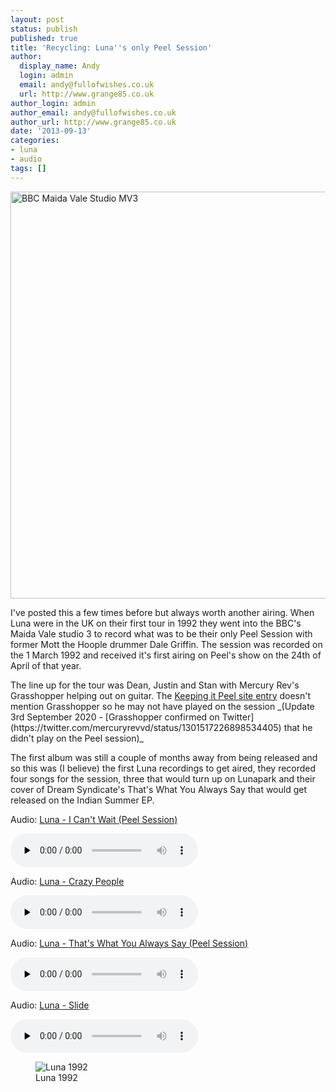 ```yaml
---
layout: post
status: publish
published: true
title: 'Recycling: Luna''s only Peel Session'
author:
  display_name: Andy
  login: admin
  email: andy@fullofwishes.co.uk
  url: http://www.grange85.co.uk
author_login: admin
author_email: andy@fullofwishes.co.uk
author_url: http://www.grange85.co.uk
date: '2013-09-13'
categories:
- luna
- audio
tags: []
---
```

<a data-flickr-embed="true"  href="https://www.flickr.com/photos/belowred/9099847161/" title="BBC Maida Vale Studio MV3"><img class="aligncenter" src="https://farm3.staticflickr.com/2874/9099847161_34d9cf20f3_b.jpg" width="1024" height="651" alt="BBC Maida Vale Studio MV3"></a><script async src="//embedr.flickr.com/assets/client-code.js" charset="utf-8"></script>
<p>I've posted this a few times before but always worth another airing. When Luna were in the UK on their first tour in 1992 they went into the BBC's Maida Vale studio 3 to record what was to be their only Peel Session with former Mott the Hoople drummer Dale Griffin. The session was recorded on the 1 March 1992 and received it's first airing on Peel's show on the 24th of April of that year. </p>
<p>The line up for the tour was Dean, Justin and Stan with Mercury Rev's Grasshopper helping out on guitar. The <a href="http://www.bbc.co.uk/radio1/johnpeel/sessions/1990s/1992/Mar01luna/">Keeping it Peel site entry</a> doesn't mention Grasshopper so he may not have played on the session _(Update 3rd September 2020 - [Grasshopper confirmed on Twitter](https://twitter.com/mercuryrevvd/status/1301517226898534405) that he didn't play on the Peel session)_</p>
<p>The first album was still a couple of months away from being released and so this was (I believe) the first Luna recordings to get aired, they recorded four songs for the session, three that would turn up on Lunapark and their cover of Dream Syndicate's That's What You Always Say that would get released on the Indian Summer EP.</p>
<div class="well"><p class="audio">Audio: <a href="https://media.fullofwishes.co.uk/02-luna/audio/1992-03-01-luna-peel-session-01-i-cant-wait.mp3">Luna - I Can't Wait (Peel Session)</a></p><audio controls="controls" preload="none" src="https://media.fullofwishes.co.uk/02-luna/audio/1992-03-01-luna-peel-session-01-i-cant-wait.mp3"></audio></div>
<div class="well"><p class="audio">Audio: <a href="https://media.fullofwishes.co.uk/02-luna/audio/1992-03-01-luna-peel-session-02-crazy-people.mp3">Luna - Crazy People</a></p><audio controls="controls" preload="none" src="https://media.fullofwishes.co.uk/02-luna/audio/1992-03-01-luna-peel-session-02-crazy-people.mp3"></audio></div>
<div class="well"><p class="audio">Audio: <a href="https://media.fullofwishes.co.uk/02-luna/audio/1992-03-01-luna-peel-session-03-thats-what-you-always-say.mp3">Luna - That's What You Always Say (Peel Session)</a></p><audio controls="controls" preload="none" src="https://media.fullofwishes.co.uk/02-luna/audio/1992-03-01-luna-peel-session-03-thats-what-you-always-say.mp3"></audio></div>
<div class="well"><p class="audio">Audio: <a href="https://media.fullofwishes.co.uk/02-luna/audio/1992-03-01-luna-peel-session-04-slide.mp3">Luna - Slide</a></p><audio controls="controls" preload="none" src="https://media.fullofwishes.co.uk/02-luna/audio/1992-03-01-luna-peel-session-04-slide.mp3"></audio></div>
<figure class="caption aligncenter"><img src="https://media.fullofwishes.co.uk/02-luna/pictures/luna_promo_1992_b.jpg" alt="Luna 1992" /><figcaption class="caption-text">Luna 1992</figcaption></figure>
